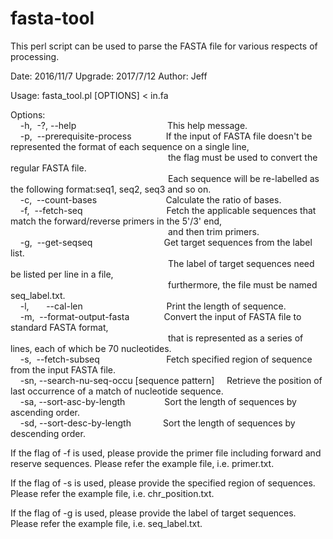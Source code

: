 # fasta-tool

This perl script can be used to parse the FASTA file for various respects of processing.

Date: 2016/11/7
Upgrade: 2017/7/12
Author: Jeff

Usage: fasta_tool.pl [OPTIONS] < in.fa

Options:<br>
&nbsp;&nbsp;&nbsp;&nbsp;-h,&nbsp;&nbsp;-?,&nbsp;--help&nbsp;&nbsp;&nbsp;&nbsp;&nbsp;&nbsp;&nbsp;&nbsp;&nbsp;&nbsp;&nbsp;&nbsp;&nbsp;&nbsp;&nbsp;&nbsp;&nbsp;&nbsp;&nbsp;&nbsp;&nbsp;&nbsp;&nbsp;&nbsp;&nbsp;&nbsp;&nbsp;&nbsp;&nbsp;&nbsp;&nbsp;&nbsp;&nbsp;&nbsp;&nbsp;&nbsp;&nbsp;This help message.<br>
&nbsp;&nbsp;&nbsp;&nbsp;-p,&nbsp;&nbsp;--prerequisite-process&nbsp;&nbsp;&nbsp;&nbsp;&nbsp;&nbsp;&nbsp;&nbsp;&nbsp;&nbsp;&nbsp;&nbsp;&nbsp;&nbsp;If the input of FASTA file doesn't be represented the format of each sequence on a single line,<br>
&nbsp;&nbsp;&nbsp;&nbsp;&nbsp;&nbsp;&nbsp;&nbsp;&nbsp;&nbsp;&nbsp;&nbsp;&nbsp;&nbsp;&nbsp;&nbsp;&nbsp;&nbsp;&nbsp;&nbsp;&nbsp;&nbsp;&nbsp;&nbsp;&nbsp;&nbsp;&nbsp;&nbsp;&nbsp;&nbsp;&nbsp;&nbsp;&nbsp;&nbsp;&nbsp;&nbsp;&nbsp;&nbsp;&nbsp;&nbsp;&nbsp;&nbsp;&nbsp;&nbsp;&nbsp;&nbsp;&nbsp;&nbsp;&nbsp;&nbsp;&nbsp;&nbsp;&nbsp;&nbsp;&nbsp;&nbsp;&nbsp;&nbsp;&nbsp;&nbsp;&nbsp;&nbsp;&nbsp;&nbsp;the flag must be used to convert the regular FASTA file.<br>
&nbsp;&nbsp;&nbsp;&nbsp;&nbsp;&nbsp;&nbsp;&nbsp;&nbsp;&nbsp;&nbsp;&nbsp;&nbsp;&nbsp;&nbsp;&nbsp;&nbsp;&nbsp;&nbsp;&nbsp;&nbsp;&nbsp;&nbsp;&nbsp;&nbsp;&nbsp;&nbsp;&nbsp;&nbsp;&nbsp;&nbsp;&nbsp;&nbsp;&nbsp;&nbsp;&nbsp;&nbsp;&nbsp;&nbsp;&nbsp;&nbsp;&nbsp;&nbsp;&nbsp;&nbsp;&nbsp;&nbsp;&nbsp;&nbsp;&nbsp;&nbsp;&nbsp;&nbsp;&nbsp;&nbsp;&nbsp;&nbsp;&nbsp;&nbsp;&nbsp;&nbsp;&nbsp;&nbsp;&nbsp;Each sequence will be re-labelled as the following format:seq1, seq2, seq3 and so on.<br>
&nbsp;&nbsp;&nbsp;&nbsp;-c,&nbsp;&nbsp;--count-bases&nbsp;&nbsp;&nbsp;&nbsp;&nbsp;&nbsp;&nbsp;&nbsp;&nbsp;&nbsp;&nbsp;&nbsp;&nbsp;&nbsp;&nbsp;&nbsp;&nbsp;&nbsp;&nbsp;&nbsp;&nbsp;&nbsp;&nbsp;&nbsp;&nbsp;&nbsp;&nbsp;&nbsp;Calculate the ratio of bases.<br>
&nbsp;&nbsp;&nbsp;&nbsp;-f,&nbsp;&nbsp;--fetch-seq&nbsp;&nbsp;&nbsp;&nbsp;&nbsp;&nbsp;&nbsp;&nbsp;&nbsp;&nbsp;&nbsp;&nbsp;&nbsp;&nbsp;&nbsp;&nbsp;&nbsp;&nbsp;&nbsp;&nbsp;&nbsp;&nbsp;&nbsp;&nbsp;&nbsp;&nbsp;&nbsp;&nbsp;&nbsp;&nbsp;&nbsp;&nbsp;&nbsp;&nbsp;Fetch the applicable sequences that match the forward/reverse primers in the 5'/3' end,<br>
&nbsp;&nbsp;&nbsp;&nbsp;&nbsp;&nbsp;&nbsp;&nbsp;&nbsp;&nbsp;&nbsp;&nbsp;&nbsp;&nbsp;&nbsp;&nbsp;&nbsp;&nbsp;&nbsp;&nbsp;&nbsp;&nbsp;&nbsp;&nbsp;&nbsp;&nbsp;&nbsp;&nbsp;&nbsp;&nbsp;&nbsp;&nbsp;&nbsp;&nbsp;&nbsp;&nbsp;&nbsp;&nbsp;&nbsp;&nbsp;&nbsp;&nbsp;&nbsp;&nbsp;&nbsp;&nbsp;&nbsp;&nbsp;&nbsp;&nbsp;&nbsp;&nbsp;&nbsp;&nbsp;&nbsp;&nbsp;&nbsp;&nbsp;&nbsp;&nbsp;&nbsp;&nbsp;&nbsp;&nbsp;and then trim primers.<br>
&nbsp;&nbsp;&nbsp;&nbsp;-g,&nbsp;&nbsp;--get-seqseq&nbsp;&nbsp;&nbsp;&nbsp;&nbsp;&nbsp;&nbsp;&nbsp;&nbsp;&nbsp;&nbsp;&nbsp;&nbsp;&nbsp;&nbsp;&nbsp;&nbsp;&nbsp;&nbsp;&nbsp;&nbsp;&nbsp;&nbsp;&nbsp;&nbsp;&nbsp;&nbsp;&nbsp;&nbsp;Get target sequences from the label list.<br>
&nbsp;&nbsp;&nbsp;&nbsp;&nbsp;&nbsp;&nbsp;&nbsp;&nbsp;&nbsp;&nbsp;&nbsp;&nbsp;&nbsp;&nbsp;&nbsp;&nbsp;&nbsp;&nbsp;&nbsp;&nbsp;&nbsp;&nbsp;&nbsp;&nbsp;&nbsp;&nbsp;&nbsp;&nbsp;&nbsp;&nbsp;&nbsp;&nbsp;&nbsp;&nbsp;&nbsp;&nbsp;&nbsp;&nbsp;&nbsp;&nbsp;&nbsp;&nbsp;&nbsp;&nbsp;&nbsp;&nbsp;&nbsp;&nbsp;&nbsp;&nbsp;&nbsp;&nbsp;&nbsp;&nbsp;&nbsp;&nbsp;&nbsp;&nbsp;&nbsp;&nbsp;&nbsp;&nbsp;&nbsp;The label of target sequences need be listed per line in a file,<br>
&nbsp;&nbsp;&nbsp;&nbsp;&nbsp;&nbsp;&nbsp;&nbsp;&nbsp;&nbsp;&nbsp;&nbsp;&nbsp;&nbsp;&nbsp;&nbsp;&nbsp;&nbsp;&nbsp;&nbsp;&nbsp;&nbsp;&nbsp;&nbsp;&nbsp;&nbsp;&nbsp;&nbsp;&nbsp;&nbsp;&nbsp;&nbsp;&nbsp;&nbsp;&nbsp;&nbsp;&nbsp;&nbsp;&nbsp;&nbsp;&nbsp;&nbsp;&nbsp;&nbsp;&nbsp;&nbsp;&nbsp;&nbsp;&nbsp;&nbsp;&nbsp;&nbsp;&nbsp;&nbsp;&nbsp;&nbsp;&nbsp;&nbsp;&nbsp;&nbsp;&nbsp;&nbsp;&nbsp;&nbsp;furthermore, the file must be named seq_label.txt.<br>
&nbsp;&nbsp;&nbsp;&nbsp;-l,&nbsp;&nbsp;&nbsp;&nbsp;&nbsp;&nbsp;&nbsp;--cal-len&nbsp;&nbsp;&nbsp;&nbsp;&nbsp;&nbsp;&nbsp;&nbsp;&nbsp;&nbsp;&nbsp;&nbsp;&nbsp;&nbsp;&nbsp;&nbsp;&nbsp;&nbsp;&nbsp;&nbsp;&nbsp;&nbsp;&nbsp;&nbsp;&nbsp;&nbsp;&nbsp;&nbsp;&nbsp;&nbsp;&nbsp;&nbsp;&nbsp;&nbsp;Print the length of sequence.<br>
&nbsp;&nbsp;&nbsp;&nbsp;-m,&nbsp;&nbsp;--format-output-fasta&nbsp;&nbsp;&nbsp;&nbsp;&nbsp;&nbsp;&nbsp;&nbsp;&nbsp;&nbsp;&nbsp;&nbsp;&nbsp;&nbsp;Convert the input of FASTA file to standard FASTA format,<br>
&nbsp;&nbsp;&nbsp;&nbsp;&nbsp;&nbsp;&nbsp;&nbsp;&nbsp;&nbsp;&nbsp;&nbsp;&nbsp;&nbsp;&nbsp;&nbsp;&nbsp;&nbsp;&nbsp;&nbsp;&nbsp;&nbsp;&nbsp;&nbsp;&nbsp;&nbsp;&nbsp;&nbsp;&nbsp;&nbsp;&nbsp;&nbsp;&nbsp;&nbsp;&nbsp;&nbsp;&nbsp;&nbsp;&nbsp;&nbsp;&nbsp;&nbsp;&nbsp;&nbsp;&nbsp;&nbsp;&nbsp;&nbsp;&nbsp;&nbsp;&nbsp;&nbsp;&nbsp;&nbsp;&nbsp;&nbsp;&nbsp;&nbsp;&nbsp;&nbsp;&nbsp;&nbsp;&nbsp;&nbsp;that is represented as a series of lines, each of which be 70 nucleotides.<br>
&nbsp;&nbsp;&nbsp;&nbsp;-s,&nbsp;&nbsp;--fetch-subseq&nbsp;&nbsp;&nbsp;&nbsp;&nbsp;&nbsp;&nbsp;&nbsp;&nbsp;&nbsp;&nbsp;&nbsp;&nbsp;&nbsp;&nbsp;&nbsp;&nbsp;&nbsp;&nbsp;&nbsp;&nbsp;&nbsp;&nbsp;&nbsp;&nbsp;&nbsp;&nbsp;Fetch specified region of sequence from the input FASTA file.<br>
&nbsp;&nbsp;&nbsp;&nbsp;-sn,&nbsp;--search-nu-seq-occu [sequence pattern]&nbsp;&nbsp;&nbsp;&nbsp;&nbsp;Retrieve the position of last occurrence of a match of nucleotide sequence.<br>
&nbsp;&nbsp;&nbsp;&nbsp;-sa,&nbsp;--sort-asc-by-length&nbsp;&nbsp;&nbsp;&nbsp;&nbsp;&nbsp;&nbsp;&nbsp;&nbsp;&nbsp;&nbsp;&nbsp;&nbsp;&nbsp;&nbsp;&nbsp;Sort the length of sequences by ascending order.<br>
&nbsp;&nbsp;&nbsp;&nbsp;-sd,&nbsp;--sort-desc-by-length&nbsp;&nbsp;&nbsp;&nbsp;&nbsp;&nbsp;&nbsp;&nbsp;&nbsp;&nbsp;&nbsp;&nbsp;&nbsp;Sort the length of sequences by descending order.<br>

If the flag of -f is used, please provide the primer file including forward and reserve sequences.
Please refer the example file, i.e. primer.txt.

If the flag of -s is used, please provide the specified region of sequences.
Please refer the example file, i.e. chr_position.txt.

If the flag of -g is used, please provide the label of target sequences.
Please refer the example file, i.e. seq_label.txt.
